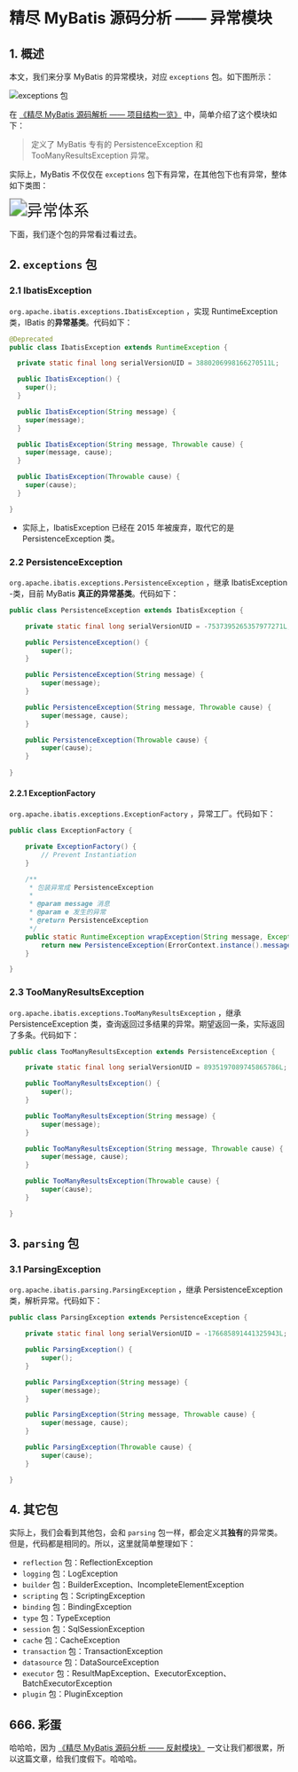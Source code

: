 # 精尽 MyBatis 源码分析 —— 异常模块

## 1. 概述

本文，我们来分享 MyBatis 的异常模块，对应 `exceptions` 包。如下图所示：

![`exceptions` 包](http://ahaolin-public-img.oss-cn-hangzhou.aliyuncs.com/img/202201090248595.png)

在 [《精尽 MyBatis 源码解析 —— 项目结构一览》](http://svip.iocoder.cn/MyBatis/intro) 中，简单介绍了这个模块如下：

> 定义了 MyBatis 专有的 PersistenceException 和 TooManyResultsException 异常。

实际上，MyBatis 不仅仅在 `exceptions` 包下有异常，在其他包下也有异常，整体如下类图：

<img src="http://ahaolin-public-img.oss-cn-hangzhou.aliyuncs.com/img/202201090248359.png" alt="异常体系" style="zoom:200%;" />

下面，我们逐个包的异常看过看过去。

## 2. `exceptions` 包

### 2.1 IbatisException

`org.apache.ibatis.exceptions.IbatisException` ，实现 RuntimeException 类，IBatis 的**异常基类**。代码如下：

```java
@Deprecated
public class IbatisException extends RuntimeException {

  private static final long serialVersionUID = 3880206998166270511L;

  public IbatisException() {
    super();
  }

  public IbatisException(String message) {
    super(message);
  }

  public IbatisException(String message, Throwable cause) {
    super(message, cause);
  }

  public IbatisException(Throwable cause) {
    super(cause);
  }

}
```

- 实际上，IbatisException 已经在 2015 年被废弃，取代它的是 PersistenceException 类。

### 2.2 PersistenceException

`org.apache.ibatis.exceptions.PersistenceException` ，继承 IbatisException -类，目前 MyBatis **真正的异常基类**。代码如下：

```java
public class PersistenceException extends IbatisException {

    private static final long serialVersionUID = -7537395265357977271L;

    public PersistenceException() {
        super();
    }

    public PersistenceException(String message) {
        super(message);
    }

    public PersistenceException(String message, Throwable cause) {
        super(message, cause);
    }

    public PersistenceException(Throwable cause) {
        super(cause);
    }
    
}
```

#### 2.2.1 ExceptionFactory

`org.apache.ibatis.exceptions.ExceptionFactory` ，异常工厂。代码如下：

```java
public class ExceptionFactory {

    private ExceptionFactory() {
        // Prevent Instantiation
    }

    /**
     * 包装异常成 PersistenceException
     *
     * @param message 消息
     * @param e 发生的异常
     * @return PersistenceException
     */
    public static RuntimeException wrapException(String message, Exception e) {
        return new PersistenceException(ErrorContext.instance().message(message).cause(e).toString(), e);
    }

}
```

### 2.3 TooManyResultsException

`org.apache.ibatis.exceptions.TooManyResultsException` ，继承 PersistenceException 类，查询返回过多结果的异常。期望返回一条，实际返回了多条。代码如下：

```java
public class TooManyResultsException extends PersistenceException {

    private static final long serialVersionUID = 8935197089745865786L;

    public TooManyResultsException() {
        super();
    }

    public TooManyResultsException(String message) {
        super(message);
    }

    public TooManyResultsException(String message, Throwable cause) {
        super(message, cause);
    }

    public TooManyResultsException(Throwable cause) {
        super(cause);
    }

}
```

## 3. `parsing` 包

### 3.1 ParsingException

`org.apache.ibatis.parsing.ParsingException` ，继承 PersistenceException 类，解析异常。代码如下：

```java
public class ParsingException extends PersistenceException {

    private static final long serialVersionUID = -176685891441325943L;

    public ParsingException() {
        super();
    }

    public ParsingException(String message) {
        super(message);
    }

    public ParsingException(String message, Throwable cause) {
        super(message, cause);
    }

    public ParsingException(Throwable cause) {
        super(cause);
    }

}
```

## 4. 其它包

实际上，我们会看到其他包，会和 `parsing` 包一样，都会定义其**独有**的异常类。但是，代码都是相同的。所以，这里就简单整理如下：

- `reflection` 包：ReflectionException
- `logging` 包：LogException
- `builder` 包：BuilderException、IncompleteElementException
- `scripting` 包：ScriptingException
- `binding` 包：BindingException
- `type` 包：TypeException
- `session` 包：SqlSessionException
- `cache` 包：CacheException
- `transaction` 包：TransactionException
- `datasource` 包：DataSourceException
- `executor` 包：ResultMapException、ExecutorException、BatchExecutorException
- `plugin` 包：PluginException

## 666. 彩蛋

哈哈哈，因为 [《精尽 MyBatis 源码分析 —— 反射模块》](http://svip.iocoder.cn/MyBatis/reflection-package) 一文让我们都很累，所以这篇文章，给我们度假下。哈哈哈。